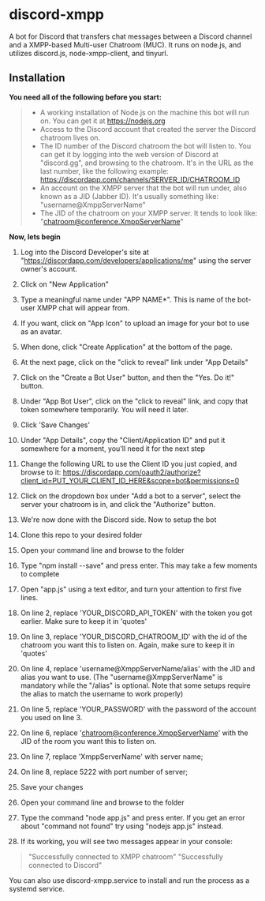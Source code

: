 discord-xmpp
===================

A bot for Discord that transfers chat messages between a Discord channel and a XMPP-based Multi-user Chatroom (MUC). It runs on node.js, and utilizes discord.js, node-xmpp-client, and tinyurl. 

**Installation**
-------------

**You need all of the following before you start:**
> - A working installation of Node.js on the machine this bot will run on. You can get it at https://nodejs.org
> - Access to the Discord account that created the server the Discord chatroom lives on.
> - The ID number of the Discord chatroom the bot will listen to. You can get it by logging into the web version of Discord at "discord.gg",  and browsing to the chatroom. It's in the URL as the last number, like the following example: https://discordapp.com/channels/SERVER_ID/CHATROOM_ID
> - An account on the XMPP server that the bot will run under, also known as a JID (Jabber ID). It's usually something like: "username@XmppServerName"
> - The JID of the chatroom on your XMPP server. It tends to look like: "chatroom@conference.XmppServerName"

**Now, lets begin**

1. Log into the Discord Developer's site at "https://discordapp.com/developers/applications/me" using the server owner's account.
2. Click on "New Application"
3. Type a meaningful name under "APP NAME*". This is name of the bot-user XMPP chat will appear from.
4. If you want, click on "App Icon" to upload an image for your bot to use as an avatar.
5. When done, click "Create Application" at the bottom of the page.
6. At the next page, click on the "click to reveal" link under "App Details"
7. Click on the "Create a Bot User" button, and then the "Yes. Do it!" button.
8. Under "App Bot User", click on the "click to reveal" link, and copy that token somewhere temporarily. You will need it later.
9. Click 'Save Changes'
10. Under "App Details", copy the "Client/Application ID" and put it somewhere for a moment, you'll need it for the next step
11. Change the following URL to use the Client ID you just copied, and browse to it: https://discordapp.com/oauth2/authorize?client_id=PUT_YOUR_CLIENT_ID_HERE&scope=bot&permissions=0
12. Click on the dropdown box under "Add a bot to a server", select the server your chatroom is in, and click the "Authorize" button.
13. We're now done with the Discord side. Now to setup the bot

14. Clone this repo to your desired folder
15. Open your command line and browse to the folder
16. Type "npm install --save" and press enter. This may take a few moments to complete
17. Open "app.js" using a text editor, and turn your attention to first five lines.
18. On line 2, replace 'YOUR_DISCORD_API_TOKEN' with the token you got earlier. Make sure to keep it in 'quotes'
19. On line 3, replace 'YOUR_DISCORD_CHATROOM_ID' with the id of the chatroom you want this to listen on. Again, make sure to keep it in 'quotes'
20. On line 4, replace 'username@XmppServerName/alias' with the JID and alias you want to use. (The "username@XmppServerName" is mandatory while the "/alias" is optional. Note that some setups require the alias to match the username to work properly)
21. On line 5, replace 'YOUR_PASSWORD' with the password of the account you used on line 3.
22. On line 6, replace 'chatroom@conference.XmppServerName' with the JID of the room you want this to listen on.
23. On line 7, replace 'XmppServerName' with server name;
24. On line 8, replace 5222 with port number of server;
25. Save your changes
26. Open your command line and browse to the folder
27. Type the command "node app.js" and press enter. If you get an error about "command not found" try using "nodejs app.js" instead.
28. If its working, you will see two messages appear in your console:
> "Successfully connected to XMPP chatroom"
> "Successfully connected to Discord"

You can also use discord-xmpp.service to install and run the process as a systemd service.
